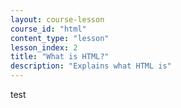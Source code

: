 ```yaml
---
layout: course-lesson
course_id: "html"
content_type: "lesson"
lesson_index: 2
title: "What is HTML?"
description: "Explains what HTML is"
---
```


test
